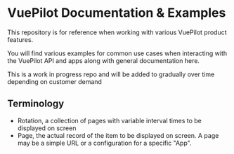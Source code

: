 # VuePilot Documentation & Examples

This repository is for reference when working with various VuePilot product features.

You will find various examples for common use cases when interacting with the VuePilot API and apps along with general documentation here.

This is a work in progress repo and will be added to gradually over time depending on customer demand

## Terminology

- Rotation, a collection of pages with variable interval times to be displayed on screen
- Page, the actual record of the item to be displayed on screen. A page may be a simple URL or a configuration for a specific "App".
